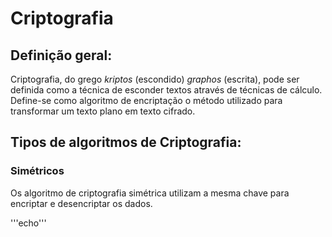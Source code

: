 # Criptografia

## Definição geral: 

Criptografia, do grego _kriptos_ (escondido) _graphos_ (escrita), pode ser definida como a técnica de esconder textos através de técnicas de cálculo.
Define-se como algoritmo de encriptação o método utilizado para transformar um texto plano em texto cifrado.

## Tipos de algoritmos de Criptografia:

### Simétricos

Os algoritmo de criptografia simétrica utilizam a mesma chave para encriptar e desencriptar os dados. 

'''echo'''
